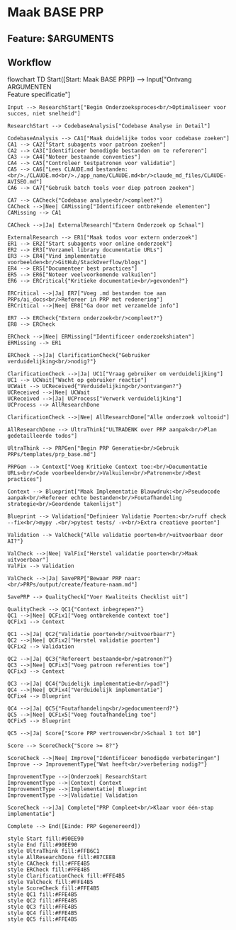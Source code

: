 # Maak BASE PRP

## Feature: $ARGUMENTS

## Workflow

flowchart TD
    Start([Start: Maak BASE PRP]) --> Input["Ontvang ARGUMENTEN<br/>Feature specificatie"]
    
    Input --> ResearchStart["Begin Onderzoeksproces<br/>Optimaliseer voor succes, niet snelheid"]
    
    ResearchStart --> CodebaseAnalysis["Codebase Analyse in Detail"]
    
    CodebaseAnalysis --> CA1["Maak duidelijke todos voor codebase zoeken"]
    CA1 --> CA2["Start subagents voor patroon zoeken"]
    CA2 --> CA3["Identificeer benodigde bestanden om te refereren"]
    CA3 --> CA4["Noteer bestaande conventies"]
    CA4 --> CA5["Controleer testpatronen voor validatie"]
    CA5 --> CA6["Lees CLAUDE.md bestanden:<br/>./CLAUDE.md<br/>./app_name/CLAUDE.md<br/>claude_md_files/CLAUDE-AVISEO.md"]
    CA6 --> CA7["Gebruik batch tools voor diep patroon zoeken"]
    
    CA7 --> CACheck{"Codebase analyse<br/>compleet?"}
    CACheck -->|Nee| CAMissing["Identificeer ontbrekende elementen"]
    CAMissing --> CA1
    
    CACheck -->|Ja| ExternalResearch["Extern Onderzoek op Schaal"]
    
    ExternalResearch --> ER1["Maak todos voor extern onderzoek"]
    ER1 --> ER2["Start subagents voor online onderzoek"]
    ER2 --> ER3["Verzamel library documentatie URLs"]
    ER3 --> ER4["Vind implementatie voorbeelden<br/>GitHub/StackOverflow/blogs"]
    ER4 --> ER5["Documenteer best practices"]
    ER5 --> ER6["Noteer veelvoorkomende valkuilen"]
    ER6 --> ERCritical{"Kritieke documentatie<br/>gevonden?"}
    
    ERCritical -->|Ja| ER7["Voeg .md bestanden toe aan PRPs/ai_docs<br/>Refereer in PRP met redenering"]
    ERCritical -->|Nee| ER8["Ga door met verzamelde info"]
    
    ER7 --> ERCheck{"Extern onderzoek<br/>compleet?"}
    ER8 --> ERCheck
    
    ERCheck -->|Nee| ERMissing["Identificeer onderzoekshiaten"]
    ERMissing --> ER1
    
    ERCheck -->|Ja| ClarificationCheck{"Gebruiker verduidelijking<br/>nodig?"}
    
    ClarificationCheck -->|Ja| UC1["Vraag gebruiker om verduidelijking"]
    UC1 --> UCWait["Wacht op gebruiker reactie"]
    UCWait --> UCReceived{"Verduidelijking<br/>ontvangen?"}
    UCReceived -->|Nee| UCWait
    UCReceived -->|Ja| UCProcess["Verwerk verduidelijking"]
    UCProcess --> AllResearchDone
    
    ClarificationCheck -->|Nee| AllResearchDone["Alle onderzoek voltooid"]
    
    AllResearchDone --> UltraThink["ULTRADENK over PRP aanpak<br/>Plan gedetailleerde todos"]
    
    UltraThink --> PRPGen["Begin PRP Generatie<br/>Gebruik PRPs/templates/prp_base.md"]
    
    PRPGen --> Context["Voeg Kritieke Context toe:<br/>Documentatie URLs<br/>Code voorbeelden<br/>Valkuilen<br/>Patronen<br/>Best practices"]
    
    Context --> Blueprint["Maak Implementatie Blauwdruk:<br/>Pseudocode aanpak<br/>Refereer echte bestanden<br/>Foutafhandeling strategie<br/>Geordende takenlijst"]
    
    Blueprint --> Validation["Definieer Validatie Poorten:<br/>ruff check --fix<br/>mypy .<br/>pytest tests/ -v<br/>Extra creatieve poorten"]
    
    Validation --> ValCheck{"Alle validatie poorten<br/>uitvoerbaar door AI?"}
    
    ValCheck -->|Nee| ValFix["Herstel validatie poorten<br/>Maak uitvoerbaar"]
    ValFix --> Validation
    
    ValCheck -->|Ja| SavePRP["Bewaar PRP naar:<br/>PRPs/output/create/feature-naam.md"]
    
    SavePRP --> QualityCheck["Voer Kwaliteits Checklist uit"]
    
    QualityCheck --> QC1{"Context inbegrepen?"}
    QC1 -->|Nee| QCFix1["Voeg ontbrekende context toe"]
    QCFix1 --> Context
    
    QC1 -->|Ja| QC2{"Validatie poorten<br/>uitvoerbaar?"}
    QC2 -->|Nee| QCFix2["Herstel validatie poorten"]
    QCFix2 --> Validation
    
    QC2 -->|Ja| QC3{"Refereert bestaande<br/>patronen?"}
    QC3 -->|Nee| QCFix3["Voeg patroon referenties toe"]
    QCFix3 --> Context
    
    QC3 -->|Ja| QC4{"Duidelijk implementatie<br/>pad?"}
    QC4 -->|Nee| QCFix4["Verduidelijk implementatie"]
    QCFix4 --> Blueprint
    
    QC4 -->|Ja| QC5{"Foutafhandeling<br/>gedocumenteerd?"}
    QC5 -->|Nee| QCFix5["Voeg foutafhandeling toe"]
    QCFix5 --> Blueprint
    
    QC5 -->|Ja| Score["Score PRP vertrouwen<br/>Schaal 1 tot 10"]
    
    Score --> ScoreCheck{"Score >= 8?"}
    
    ScoreCheck -->|Nee| Improve["Identificeer benodigde verbeteringen"]
    Improve --> ImprovementType{"Wat heeft<br/>verbetering nodig?"}
    
    ImprovementType -->|Onderzoek| ResearchStart
    ImprovementType -->|Context| Context
    ImprovementType -->|Implementatie| Blueprint
    ImprovementType -->|Validatie| Validation
    
    ScoreCheck -->|Ja| Complete["PRP Compleet<br/>Klaar voor één-stap implementatie"]
    
    Complete --> End([Einde: PRP Gegenereerd])
    
    style Start fill:#90EE90
    style End fill:#90EE90
    style UltraThink fill:#FFB6C1
    style AllResearchDone fill:#87CEEB
    style CACheck fill:#FFE4B5
    style ERCheck fill:#FFE4B5
    style ClarificationCheck fill:#FFE4B5
    style ValCheck fill:#FFE4B5
    style ScoreCheck fill:#FFE4B5
    style QC1 fill:#FFE4B5
    style QC2 fill:#FFE4B5
    style QC3 fill:#FFE4B5
    style QC4 fill:#FFE4B5
    style QC5 fill:#FFE4B5

